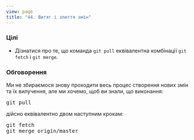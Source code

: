 ```yaml
---
view: page
title: "44. Витяг і злиття змін"
---
```


<h3>Цілі</h3>

<ul><li>Дізнатися про те, що команда <code>git pull</code> еквівалентна комбінації <code>git fetch</code> і <code>git merge</code>.</li></ul>

<h3> Обговорення </h3>

<p>Ми не збираємося знову проходити весь процес створення нових змін та їх вилучення, але ми хочемо, щоб ви знали, що виконання:</p>

<pre class="instructions">git pull</pre>

<p>дійсно еквівалентно двом наступним крокам:</p>

<pre class="instructions">git fetch
git merge origin/master</pre>